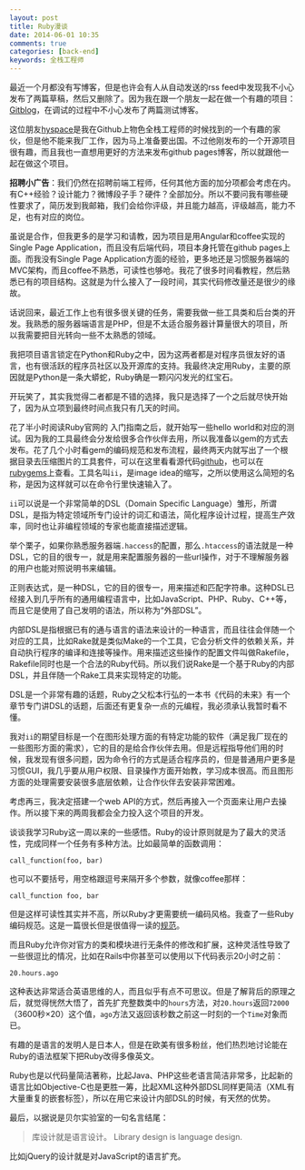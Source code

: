 ```yaml
---
layout: post
title: Ruby漫谈
date: 2014-06-01 10:35
comments: true
categories: [back-end]
keywords: 全栈工程师
---
```


最近一个月都没有写博客，但是也许会有人从自动发送的rss feed中发现我不小心发布了两篇草稿，然后又删除了。因为我在跟一个朋友一起在做一个有趣的项目：[Gitblog](https://github.com/gitblog-io/gitblog-io.github.io)，在调试的过程中不小心发布了两篇测试博客。

<!--more-->

这位朋友[hyspace](http://hyspace.io/)是我在Github上物色全栈工程师的时候找到的一个有趣的家伙，但是他不能来我厂工作，因为马上准备要出国。不过他刚发布的一个开源项目很有趣，而且我也一直想用更好的方法来发布github pages博客，所以就跟他一起在做这个项目。

**招聘小广告**：我们仍然在招聘前端工程师，任何其他方面的加分项都会考虑在内。有C++经验？设计能力？微博段子手？硬件？全部加分。所以不要问我有哪些硬性要求了，简历发到我邮箱，我们会给你评级，并且能力越高，评级越高，能力不足，也有对应的岗位。

虽说是合作，但我更多的是学习和请教，因为项目是用Angular和coffee实现的Single Page Application，而且没有后端代码，项目本身托管在github pages上面。而我没有Single Page Application方面的经验，更多地还是习惯服务器端的MVC架构，而且coffee不熟悉，可读性也够呛。我花了很多时间看教程，然后熟悉已有的项目结构。这就是为什么接入了一段时间，其实代码修改量还是很少的缘故。

话说回来，最近工作上也有很多很关键的任务，需要我做一些工具类和后台类的开发。我熟悉的服务器端语言是PHP，但是不太适合服务器计算量很大的项目，所以我需要把目光转向一些不太熟悉的领域。

我把项目语言锁定在Python和Ruby之中，因为这两者都是对程序员很友好的语言，也有很活跃的程序员社区以及开源库的支持。我最终决定用Ruby，主要的原因就是Python是一条大蟒蛇，Ruby确是一颗闪闪发光的红宝石。

开玩笑了，其实我觉得二者都是不错的选择，我只是选择了一个之后就尽快开始了，因为从立项到最终时间点我只有几天的时间。

花了半小时阅读Ruby官网的 入门指南之后，就开始写一些hello world和对应的测试。因为我的工具最终会分发给很多合作伙伴去用，所以我准备以gem的方式去发布。花了几个小时看gem的编码规范和发布流程，最终两天内就写出了一个根据目录去压缩图片的工具套件，可以在这里看看源代码[github](https://github.com/yuguo/ii)，也可以在[rubygems](https://rubygems.org/gems/ii)上查看。工具名叫`ii`，是image idea的缩写，之所以使用这么简短的名称，是因为这样就可以在命令行里快速输入了。

`ii`可以说是一个非常简单的DSL（Domain Specific Language）雏形，所谓DSL，是指为特定领域所专门设计的词汇和语法，简化程序设计过程，提高生产效率，同时也让非编程领域的专家也能直接描述逻辑。

举个栗子，如果你熟悉服务器端`.haccess`的配置，那么`.htaccess`的语法就是一种DSL，它的目的很专一，就是用来配置服务器的一些url操作，对于不理解服务器的用户也能对照说明书来编辑。

正则表达式，是一种DSL，它的目的很专一，用来描述和匹配字符串。这种DSL已经接入到几乎所有的通用编程语言中，比如JavaScript、PHP、Ruby、C++等，而且它是使用了自己发明的语法，所以称为“外部DSL”。

内部DSL是指根据已有的通与语言的语法来设计的一种语言，而且往往会伴随一个对应的工具，比如Rake就是类似Make的一个工具，它会分析文件的依赖关系，并自动执行程序的编译和连接等操作。用来描述这些操作的配置文件叫做Rakefile，Rakefile同时也是一个合法的Ruby代码。所以我们说Rake是一个基于Ruby的内部DSL，并且伴随一个Rake工具来实现特定的功能。

DSL是一个非常有趣的话题，Ruby之父松本行弘的一本书《代码的未来》有一个章节专门讲DSL的话题，后面还有更复杂一点的元编程，我必须承认我暂时看不懂。

我对`ii`的期望目标是一个在图形处理方面的有特定功能的软件（满足我厂现在的一些图形方面的需求），它的目的是给合作伙伴去用。但是远程指导他们用的时候，我发现有很多问题，因为命令行的方式是适合程序员的，但是普通用户更多是习惯GUI，我几乎要从用户权限、目录操作方面开始教，学习成本很高。而且图形方面的处理需要安装很多底层依赖，让合作伙伴去安装非常困难。

考虑再三，我决定搭建一个web API的方式，然后再接入一个页面来让用户去操作。所以接下来的两周我都会全力投入这个项目的开发。

谈谈我学习Ruby这一周以来的一些感悟。Ruby的设计原则就是为了最大的灵活性，完成同样一个任务有多种方法。比如最简单的函数调用：

    call_function(foo, bar)


也可以不要括号，用空格跟逗号来隔开多个参数，就像coffee那样：

    call_function foo, bar

但是这样可读性其实并不高，所以Ruby才更需要统一编码风格。我查了一些Ruby编码规范。这是一篇很长但是很值得一读的[规范](https://github.com/JuanitoFatas/ruby-style-guide)。

而且Ruby允许你对官方的类和模块进行无条件的修改和扩展，这种灵活性导致了一些很逗比的情况，比如在Rails中你甚至可以使用以下代码表示20小时之前：

    20.hours.ago

这种表达非常适合英语思维的人，而且似乎有点不可思议。但是了解背后的原理之后，就觉得恍然大悟了，首先扩充整数类中的`hours`方法，对`20.hours`返回`72000`（3600秒×20）这个值，`ago`方法又返回该秒数之前这一时刻的一个`Time`对象而已。

有趣的是语言的发明人是日本人，但是在欧美有很多粉丝，他们热烈地讨论能在Ruby的语法框架下把Ruby改得多像英文。

Ruby也是以代码量简洁著称，比起Java、PHP这些老语言简洁非常多，比起新的语言比如Objective-C也是更胜一筹，比起XML这种外部DSL同样更简洁（XML有大量重复的嵌套标签），所以在用它来设计内部DSL的时候，有天然的优势。

最后，以据说是贝尔实验室的一句名言结尾：

>库设计就是语言设计。
>Library design is language design.

比如jQuery的设计就是对JavaScript的语言扩充。
